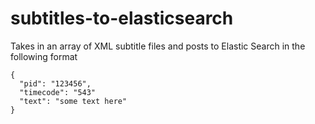 # subtitles-to-elasticsearch

Takes in an array of XML subtitle files and posts to Elastic Search in the following format

```
{
  "pid": "123456",
  "timecode": "543"
  "text": "some text here"
}
```
